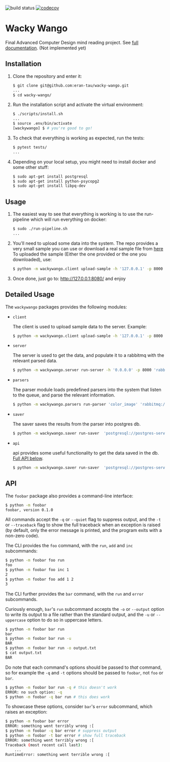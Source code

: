 ![build status](https://travis-ci.com/eran-tau/wacky-wango.svg?branch=master)
[![codecov](https://codecov.io/gh/eran-tau/wacky-wango/branch/master/graph/badge.svg)](https://codecov.io/gh/eran-tau/wacky-wango)

# Wacky Wango

Final Advanced Computer Design mind reading project. See [full documentation](https://wacky-wango.readthedocs.io/en/latest/). (Not implemented yet)

## Installation

1. Clone the repository and enter it:

    ```sh
    $ git clone git@github.com:eran-tau/wacky-wango.git
    ...
    $ cd wacky-wango/
    ```

2. Run the installation script and activate the virtual environment:

    ```sh
    $ ./scripts/install.sh
    ...
    $ source .env/bin/activate
    [wackywango] $ # you're good to go!
    ```

3. To check that everything is working as expected, run the tests:

    ```sh
    $ pytest tests/
    ...
    ```
    
4. Depending on your local setup, you might need to install docker and some other stuff:

    ```sh
    $ sudo apt-get install postgresql
    $ sudo apt-get install python-psycopg2
    $ sudo apt-get install libpq-dev
    ```
    
## Usage

1. The easiest way to see that everything is working is to use the run-pipeline which will run everything on docker:

    ```sh
    $ sudo ./run-pipeline.sh
    ...
    ```


2. You'll need to upload some data into the system. The repo provides a very small sample you can use or download a real sample file from [here](https://storage.googleapis.com/advanced-system-design/sample.mind.gz) 
To uploaded the sample (Either the one provided or the one you downloaded), use:


    ```sh
    $ python -m wackywango.client upload-sample -h '127.0.0.1' -p 8000 'sample/small_sample.mind.gz'
    ```

3. Once done, just go to: http://127.0.0.1:8080/ and enjoy

## Detailed Usage


The `wackywango` packages provides the following modules:

- `client`
    
    The client is used to upload sample data to the server. Example:
    
    ```sh
    $ python -m wackywango.client upload-sample -h '127.0.0.1' -p 8000 'sample/small_sample.mind.gz'
    ```

- `server`

    The server is used to get the data, and populate it to a rabbitmq with the relevant parsed data.     
    
    ```sh
    $ python -m wackywango.server run-server -h '0.0.0.0' -p 8000 'rabbitmq://rabbitmq-server:5672/'
    ```

- `parsers`
    
    The parser module loads predefined parsers into the system that listen to the queue, and parse the relevant information. 
    
    ```sh
    $ python -m wackywango.parsers run-parser 'color_image' 'rabbitmq://rabbitmq-server:5672/'
    ```


- `saver`
    
    The saver saves the results from the parser into postgres db. 
    
    ```sh
    $ python -m wackywango.saver run-saver  'postgresql://postgres-server:5432' 'rabbitmq://rabbitmq-server:5672/'
    ```

- `api`
    
    api provides some useful functionality to get the data saved in the db. [Full API below](#API). 
 
    ```sh
    $ python -m wackywango.saver run-saver  'postgresql://postgres-server:5432' 'rabbitmq://rabbitmq-server:5672/'
    ```

## API
   

The `foobar` package also provides a command-line interface:

```sh
$ python -m foobar
foobar, version 0.1.0
```

All commands accept the `-q` or `--quiet` flag to suppress output, and the `-t`
or `--traceback` flag to show the full traceback when an exception is raised
(by default, only the error message is printed, and the program exits with a
non-zero code).

The CLI provides the `foo` command, with the `run`, `add` and `inc`
subcommands:

```sh
$ python -m foobar foo run
foo
$ python -m foobar foo inc 1
2
$ python -m foobar foo add 1 2
3
```

The CLI further provides the `bar` command, with the `run` and `error`
subcommands.

Curiously enough, `bar`'s `run` subcommand accepts the `-o` or `--output`
option to write its output to a file rather than the standard output, and the
`-u` or `--uppercase` option to do so in uppercase letters.

```sh
$ python -m foobar bar run
bar
$ python -m foobar bar run -u
BAR
$ python -m foobar bar run -o output.txt
$ cat output.txt
BAR
```

Do note that each command's options should be passed to *that* command, so for
example the `-q` and `-t` options should be passed to `foobar`, not `foo` or
`bar`.

```sh
$ python -m foobar bar run -q # this doesn't work
ERROR: no such option: -q
$ python -m foobar -q bar run # this does work
```

To showcase these options, consider `bar`'s `error` subcommand, which raises an
exception:

```sh
$ python -m foobar bar error
ERROR: something went terribly wrong :[
$ python -m foobar -q bar error # suppress output
$ python -m foobar -t bar error # show full traceback
ERROR: something went terribly wrong :[
Traceback (most recent call last):
    ...
RuntimeError: something went terrible wrong :[
```
